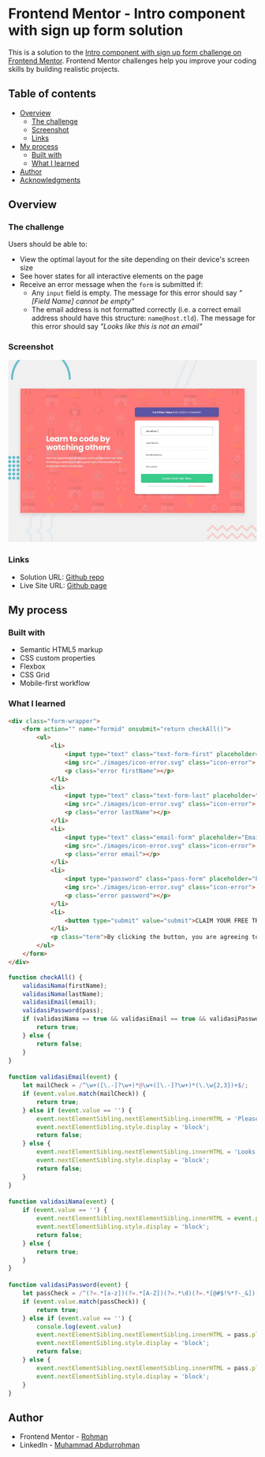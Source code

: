 # Frontend Mentor - Intro component with sign up form solution

This is a solution to the [Intro component with sign up form challenge on Frontend Mentor](https://www.frontendmentor.io/challenges/intro-component-with-signup-form-5cf91bd49edda32581d28fd1). Frontend Mentor challenges help you improve your coding skills by building realistic projects. 

## Table of contents

- [Overview](#overview)
  - [The challenge](#the-challenge)
  - [Screenshot](#screenshot)
  - [Links](#links)
- [My process](#my-process)
  - [Built with](#built-with)
  - [What I learned](#what-i-learned)
- [Author](#author)
- [Acknowledgments](#acknowledgments)


## Overview

### The challenge

Users should be able to:

- View the optimal layout for the site depending on their device's screen size
- See hover states for all interactive elements on the page
- Receive an error message when the `form` is submitted if:
  - Any `input` field is empty. The message for this error should say *"[Field Name] cannot be empty"*
  - The email address is not formatted correctly (i.e. a correct email address should have this structure: `name@host.tld`). The message for this error should say *"Looks like this is not an email"*

### Screenshot

![Screenshot](./design/desktop-preview.jpg)


### Links

- Solution URL: [Github repo](https://github.com/hade21/intro-component-with-signup-form.git)
- Live Site URL: [Github page](https://hade21.github.io/intro-component-with-signup-form.git)

## My process

### Built with

- Semantic HTML5 markup
- CSS custom properties
- Flexbox
- CSS Grid
- Mobile-first workflow

### What I learned


```html
<div class="form-wrapper">
    <form action="" name="formid" onsubmit="return checkAll()">
        <ul>
            <li>
                <input type="text" class="text-form-first" placeholder="First Name">
                <img src="./images/icon-error.svg" class="icon-error">
                <p class="error firstName"></p>
            </li>
            <li>
                <input type="text" class="text-form-last" placeholder="Last Name">
                <img src="./images/icon-error.svg" class="icon-error">
                <p class="error lastName"></p>
            </li>
            <li>
                <input type="text" class="email-form" placeholder="Email Address">
                <img src="./images/icon-error.svg" class="icon-error">
                <p class="error email"></p>
            </li>
            <li>
                <input type="password" class="pass-form" placeholder="Password">
                <img src="./images/icon-error.svg" class="icon-error">
                <p class="error password"></p>
            </li>
            <li>
                <button type="submit" value="submit">CLAIM YOUR FREE TRIAL</button>
            </li>
            <p class="term">By clicking the button, you are agreeing to our <b>Terms and Services</b></p>
        </ul>
    </form>
</div>
```

```js
function checkAll() {
    validasiNama(firstName);
    validasiNama(lastName);
    validasiEmail(email);
    validasiPassword(pass);
    if (validasiNama == true && validasiEmail == true && validasiPassword == true) {
        return true;
    } else {
        return false;
    }
}

function validasiEmail(event) {
    let mailCheck = /^\w+([\.-]?\w+)*@\w+([\.-]?\w+)*(\.\w{2,3})+$/;
    if (event.value.match(mailCheck)) {
        return true;
    } else if (event.value == '') {
        event.nextElementSibling.nextElementSibling.innerHTML = 'Please provide an email';
        event.nextElementSibling.style.display = 'block';
        return false;
    } else {
        event.nextElementSibling.nextElementSibling.innerHTML = 'Looks like this is not an email';
        event.nextElementSibling.style.display = 'block';
        return false;
    }
}

function validasiNama(event) {
    if (event.value == '') {
        event.nextElementSibling.nextElementSibling.innerHTML = event.placeholder + ' cannot be empty';
        event.nextElementSibling.style.display = 'block';
        return false;
    } else {
        return true;
    }
}

function validasiPassword(event) {
    let passCheck = /^(?=.*[a-z])(?=.*[A-Z])(?=.*\d)(?=.*[@#$!%*?-_&])[A-Za-z\d@$#-_!%*?&]{8,}$/
    if (event.value.match(passCheck)) {
        return true;
    } else if (event.value == '') {
        console.log(event.value)
        event.nextElementSibling.nextElementSibling.innerHTML = pass.placeholder + ' cannot be empty';
        event.nextElementSibling.style.display = 'block';
        return false;
    } else {
        event.nextElementSibling.nextElementSibling.innerHTML = pass.placeholder + ' is not correct';
        event.nextElementSibling.style.display = 'block';
    }
}
```

## Author

- Frontend Mentor - [Rohman](https://www.frontendmentor.io/profile/hade21)
- LinkedIn - [Muhammad Abdurrohman](https://www.linkedin.com/in/muhammad-a-589675141/)

